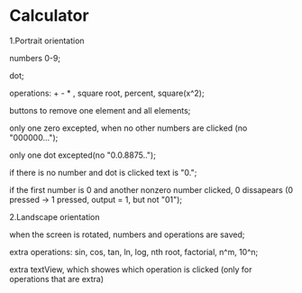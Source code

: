 # Calculator


1.Portrait orientation

numbers 0-9;

dot;

operations: + - * \, square root, percent, square(x^2);

buttons to remove one element and all elements;

only one zero excepted, when no other numbers are clicked (no "000000...");

only one dot excepted(no "0.0.8875..");

if there is no number and dot is clicked text is "0.";

if the first number is 0 and another nonzero number clicked, 0 dissapears (0 pressed -> 1 pressed, output = 1, but not "01");


2.Landscape orientation

when the screen is rotated, numbers and operations are saved;

extra operations: sin, cos, tan, ln, log, nth root, factorial, n^m, 10^n;

extra textView, which showes which operation is clicked (only for operations that are extra)


